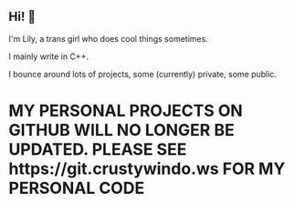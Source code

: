 ## Hi! 👋

I'm Lily, a trans girl who does cool things sometimes.

I mainly write in C++.
 
I bounce around lots of projects, some (currently) private, some public.

<h1>MY PERSONAL PROJECTS ON GITHUB WILL NO LONGER BE UPDATED. PLEASE SEE https://git.crustywindo.ws FOR MY PERSONAL CODE</h1>
